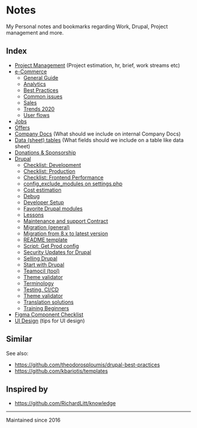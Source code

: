 # Notes

My Personal notes and bookmarks regarding Work, Drupal, Project management and more.

## Index

- [Project Management](pm.md) (Project estimation, hr, brief, work streams etc)
- [e-Commerce](commerce)
  - [General Guide](commerce/general.md)
  - [Analytics](commerce/analytics.md)
  - [Best Practices](commerce/best_practices.md)
  - [Common issues](commerce/issues.md)
  - [Sales](commerce/sales.md)
  - [Trends 2020](commerce/trends.md)
  - [User flows](commerce/flows.md)
- [Jobs](jobs.md)
- [Offers](offers.md)
- [Company Docs](docs.md) (What should we include on internal Company Docs)
- [Data (sheet) tables](data.md) (What fields should we include on a table like data sheet)
- [Donations & Sponsorship](donations.md)
- [Drupal](drupal)
  - [Checklist: Development](drupal/checklist-development.md)
  - [Checklist: Production](drupal/checklist-production.md)
  - [Checklist: Frontend Performance](drupal/checklist-frontend-performance.md)
  - [config_exclude_modules on settings.php](drupal/config-exclude-modules.md)
  - [Cost estimation](drupal/cost.md)
  - [Debug](drupal/debug)
  - [Developer Setup](drupal/developer-setup.md)
  - [Favorite Drupal modules](drupal/favorites.md)
  - [Lessons](drupal/lessons.md)
  - [Maintenance and support Contract](drupal/contract.md)
  - [Migration (general)](drupal/migration.md)
  - [Migration from 8.x to latest version](drupal/migration-8-plus.md)
  - [README template](drupal/readme-template.md)
  - [Script: Get Prod config](drupal/script-get-prod-config.md)
  - [Security Updates for Drupal](drupal/security-updates.md)
  - [Selling Drupal](drupal/selling-drupal)
  - [Start with Drupal](drupal/start-drupal.md)
  - [Teamocil (tool)](drupal/teamocil.md)
  - [Theme validator](drupal/theme-validator.md)
  - [Terminology](drupal/terminology.md)
  - [Testing, CI/CD](drupal/testing)
  - [Theme validator](drupal/theme-validator.md)
  - [Translation solutions](drupal/translations.md)
  - [Training Beginners](drupal/training-beginners.md)
- [Figma Component Checklist](design/figma)
- [UI Design](design/ui) (tips for UI design)

## Similar

See also:

- <https://github.com/theodorosploumis/drupal-best-practices>
- <https://github.com/kbariotis/templates>

## Inspired by

- <https://github.com/RichardLitt/knowledge>

---

Maintained since 2016
